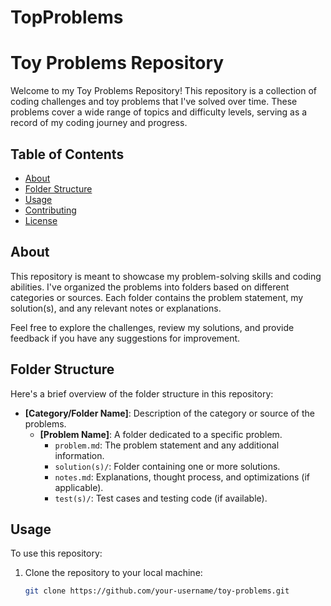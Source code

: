 # TopProblems
# Toy Problems Repository

Welcome to my Toy Problems Repository! This repository is a collection of coding challenges and toy problems that I've solved over time. These problems cover a wide range of topics and difficulty levels, serving as a record of my coding journey and progress.

## Table of Contents

- [About](#about)
- [Folder Structure](#folder-structure)
- [Usage](#usage)
- [Contributing](#contributing)
- [License](#license)

## About

This repository is meant to showcase my problem-solving skills and coding abilities. I've organized the problems into folders based on different categories or sources. Each folder contains the problem statement, my solution(s), and any relevant notes or explanations.

Feel free to explore the challenges, review my solutions, and provide feedback if you have any suggestions for improvement.

## Folder Structure

Here's a brief overview of the folder structure in this repository:

- **[Category/Folder Name]**: Description of the category or source of the problems.
  - **[Problem Name]**: A folder dedicated to a specific problem.
    - `problem.md`: The problem statement and any additional information.
    - `solution(s)/`: Folder containing one or more solutions.
    - `notes.md`: Explanations, thought process, and optimizations (if applicable).
    - `test(s)/`: Test cases and testing code (if available).

## Usage

To use this repository:

1. Clone the repository to your local machine:

   ```bash
   git clone https://github.com/your-username/toy-problems.git
